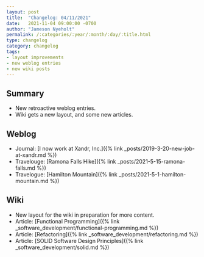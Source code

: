 ```yaml
---
layout: post
title:  "Changelog: 04/11/2021"
date:   2021-11-04 09:00:00 -0700
author: "Jameson Nyeholt"
permalink: /:categories/:year/:month/:day/:title.html
type: changelog
category: changelog
tags:
- layout improvements
- new weblog entries
- new wiki posts
---
```


## Summary

* New retroactive weblog entries.
* Wiki gets a new layout, and some new articles.

## Weblog
* Journal: [I now work at Xandr, Inc.]({% link _posts/2019-3-20-new-job-at-xandr.md %})
* Travelouge: [Ramona Falls Hike]({% link _posts/2021-5-15-ramona-falls.md %})
* Travelogue: [Hamilton Mountain]({% link _posts/2021-5-1-hamilton-mountain.md %})

## Wiki
* New layout for the wiki in preparation for more content.
* Article: [Functional Programming]({% link _software_development/functional-programming.md %})
* Article: [Refactoring]({% link _software_development/refactoring.md %})
* Article: [SOLID Software Design Principles]({% link _software_development/solid.md %})


